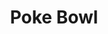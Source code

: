 ---
layout: place
title: "Poke Bowl"
permalink: /north-dakota/fargo/poke-bowl.html
stateAbbr: ND
stateName: North Dakota
cityName: Fargo
seo:
  name: "Poke Bowl"
  type: Restaurant
  links: null
description: "Looking for sushi in Fargo, North Dakota? Check out Poke Bowl for a delightful Japanese dining experience. Enjoy a variety of sushi and other dishes in a wel..."
place_id: ChIJm2_PV__JyFIRDC7kVlT-Sno
photos:
  - name: >-
      places/ChIJm2_PV__JyFIRDC7kVlT-Sno/photos/AeeoHcJ5HmG_x1I5jA0iEeUor9vVHt8i-Q7RFn5chDr8NEELW1mGWVtTLl3hK-BRsO6yzCBSOMiJ_9pi3e9pK6joXVb3djznxtPXi1f6AugI9ISd0Smq2_BCEGW3mD5X-f2rfQrXa7_7QEaw_da-qEs32H3C_6RE2fvaostLsi4KpT010shzJjjqcR8taxfqpIVs7UR1E8QnyCuatHZI7KQwqtmiRuLu8aDrws4PpiHyUVmAaQv3FApwhIVX20d6QETiEPkmP1fzvr6BIPQ_fE3_g_ZqlwTf3Kw59w1S94PXsxSZL01EK5JbzCIy9rHyzEmaOMFLEiAQrBBgRoGVjCClnSApFBGNk7EANUhle69Ecz5s8ZzBrpgPpkOROQSxFm_BE5vsVOmCW-VoCA82jAskEV6FG78-ERIr1FtrhnY4viE
    widthPx: 4800
    heightPx: 3600
    authorAttributions:
      - displayName: Xinyun Zhu
        uri: https://maps.google.com/maps/contrib/111241321738299057652
        photoUri: >-
          https://lh3.googleusercontent.com/a-/ALV-UjWGoaJDVFr3FpYrMK_U2_zpPytX7Z45S2YS3zQ26hEIWJRtqmz0=s100-p-k-no-mo
    flagContentUri: >-
      https://www.google.com/local/imagery/report/?cb_client=maps_api_places.places_api&image_key=!1e10!2sCIHM0ogKEICAgIDb3NKYOg&hl=en-US
    googleMapsUri: >-
      https://www.google.com/maps/place//data=!3m4!1e2!3m2!1sCIHM0ogKEICAgIDb3NKYOg!2e10!4m2!3m1!1s0x52c8c9ff57cf6f9b:0x7a4afe5456e42e0c
  - name: >-
      places/ChIJm2_PV__JyFIRDC7kVlT-Sno/photos/AeeoHcKnwET2ddeGvIUQcVJUEMNL_-egFXLcZXLhEjYSq3kaRcENFXLlY9i4ZZqBpISW76zocZa7wXpmYd9EwJzE1D76zPSFDcxaLzkl6TYvEEUcz1T_DKIsfEct-TVH12ck8IEhKJ3drhm1gkYv-CcknYZE6J72NCxxlzdaMPcus9G9WLutqK6cr2UatD4S6UOmvmyVNU0sdkFk_kFAPhEbJ3pPd-9UH4trtOTpTZ70lzJ9vbJFXJUSZPL6Dk7EozPjLpLtwSU1ESKZZx-SHgvIEyYpk7Q-QXmdUpE-bbvqZ5iX7IokBtDxRPZL-h-ipRlfBJflw2jxQWss2j4iWzEWaR4i4ucj_RLmyYrTsc3xxBpKOv8Q0tAnmvDMVK37sQE4rwv2jueA-IJo2_EogNAaRgvjzmqAYtyKQ-Y-YSIRJR8p2Q
    widthPx: 3024
    heightPx: 4032
    authorAttributions:
      - displayName: Aya
        uri: https://maps.google.com/maps/contrib/110741853791200487780
        photoUri: >-
          https://lh3.googleusercontent.com/a-/ALV-UjX9ODwiCf-4ZEPdIwfkWQMAjYZhYrDz6OeTv3hxMrDeaDGNt7e7=s100-p-k-no-mo
    flagContentUri: >-
      https://www.google.com/local/imagery/report/?cb_client=maps_api_places.places_api&image_key=!1e10!2sCIHM0ogKEICAgICc6I6jIQ&hl=en-US
    googleMapsUri: >-
      https://www.google.com/maps/place//data=!3m4!1e2!3m2!1sCIHM0ogKEICAgICc6I6jIQ!2e10!4m2!3m1!1s0x52c8c9ff57cf6f9b:0x7a4afe5456e42e0c
  - name: >-
      places/ChIJm2_PV__JyFIRDC7kVlT-Sno/photos/AeeoHcLwlsawEUP5pEasgJLklSR7_r6SKiysSyzjXDQmeGWaG60G_FBLLvvbZ5PvxFzl_ARKlGj7XUTNGcRE44wUwEKlxlAcpJpwizjegI7iBVeQ950RVLm4nRVaYtC27_k5m3u-2ShbrF2Yjb0pRr3ByX8NPFCClc7LxRl54OQUjFKu3gfgJJ2-r3Sh5LXlOLXicRcpSRkKNc0y8v7rkKqOMz5i7lrOO6Ekim-qTLaq2HioT1wK6SHAlGKnw2ijJ5iXOSK6f-BYKga9OPA8C0J9-UnxGmBWKz27ovyJ5vzNQimEMMaf7ETodcxv1wM40rg60RvZUqDK9DkJOD-y21q1ltvWcZaa9gx24EpL_kkS8otrTvB9sCnZ7aBd76wlJMd-RYcqqFNH1DD53IfsTjNPNJ6osq6r2RGJ30nP1dbS209cyw
    widthPx: 3024
    heightPx: 4032
    authorAttributions:
      - displayName: VaderGold
        uri: https://maps.google.com/maps/contrib/106148682687970520484
        photoUri: >-
          https://lh3.googleusercontent.com/a-/ALV-UjV15Vp0PUEZe7yaVm3NaGgksg5i19oc8Pu7z6Nx_O3Kba1j3R62=s100-p-k-no-mo
    flagContentUri: >-
      https://www.google.com/local/imagery/report/?cb_client=maps_api_places.places_api&image_key=!1e10!2sCIHM0ogKEICAgICqiNSvYw&hl=en-US
    googleMapsUri: >-
      https://www.google.com/maps/place//data=!3m4!1e2!3m2!1sCIHM0ogKEICAgICqiNSvYw!2e10!4m2!3m1!1s0x52c8c9ff57cf6f9b:0x7a4afe5456e42e0c
  - name: >-
      places/ChIJm2_PV__JyFIRDC7kVlT-Sno/photos/AeeoHcIw5VxtcNMhKwvSELfbWHB3PqLY78BmIumsXAtfAOv7KDMgBPb-Cspzp0pTypZkN-sFJ68vuS8yDO-9aj7pyQqVJexquliRz94jxblee-cAcrBYsVkmGDDhpkgK6_y22UsfDvImG4nYUONO2_jQ9tdc7I_pkuiMLpKpII4mCPdm4rg_ZgdyWGE7-SalwZ-SHCGQ-QS-05vcfvpG24sia_UmL6hIMlrAJ0uMsQoP4l-MsuSX2I4UsCqSJiGUp5fjJHFe1lfCj9gOToNwqUM8h9qFfg1DJB2M3nFEENFHh0vG_usKscDils9nL_xuXWMyUv5atW2VdrjPwd9piNaCXY7sEqllP1jtZOIzL4l9nIkGkXBD5kiVTPviDGnD-ZysT2PiiQSuR3ynLz3HK6luY8NafoYc3moXZcttAeo49NMdUQ
    widthPx: 4032
    heightPx: 3024
    authorAttributions:
      - displayName: Vanhicular Pickle
        uri: https://maps.google.com/maps/contrib/116472919019511166349
        photoUri: >-
          https://lh3.googleusercontent.com/a-/ALV-UjVP8PzgxzZI4GnRawanCH04U8FarSQWsAj-gDZBM571Pzoafc0=s100-p-k-no-mo
    flagContentUri: >-
      https://www.google.com/local/imagery/report/?cb_client=maps_api_places.places_api&image_key=!1e10!2sCIHM0ogKEICAgICupJ_ETw&hl=en-US
    googleMapsUri: >-
      https://www.google.com/maps/place//data=!3m4!1e2!3m2!1sCIHM0ogKEICAgICupJ_ETw!2e10!4m2!3m1!1s0x52c8c9ff57cf6f9b:0x7a4afe5456e42e0c
  - name: >-
      places/ChIJm2_PV__JyFIRDC7kVlT-Sno/photos/AeeoHcKooMqJQFTbbSCcoTFwwZAzPivfGH7s_jo0cA4KhyY2APiNefA101bU1_Eu45myq0bDudQSIFQdTey53IHLXZJuxHn1nf2uca5hyYQkLhLhVlAmSRGBTCjO6jCCEHuUOjLtLgULHCDd4aIGqA7edXiAX8-E9eDriqJx7wP6A0tDAoi35OXhV0w1BrQbbv9Arh1Rl5UBm_mvneAJIP945ueVToKKvmHPRxKk_jX_GTgvlExVtXMy3FXjaTXGGlDwdvIDzoGr4pGbjK9jgfzlJsiNFLD2WLBVandkU9pIGMSCZ-4E21KM_KcoftbyvDaYZEuD3paZXI7JMb5vU9FAG2yafxc_7ZlbFHpIiUochDHU6zzYJXcA-nyawJ-Qm2WnK9EHze8woXcGFp8Tth4Dn2JMePIE6LsNRWMo_TcfYhbeegLe
    widthPx: 3024
    heightPx: 4032
    authorAttributions:
      - displayName: Vanhicular Pickle
        uri: https://maps.google.com/maps/contrib/116472919019511166349
        photoUri: >-
          https://lh3.googleusercontent.com/a-/ALV-UjVP8PzgxzZI4GnRawanCH04U8FarSQWsAj-gDZBM571Pzoafc0=s100-p-k-no-mo
    flagContentUri: >-
      https://www.google.com/local/imagery/report/?cb_client=maps_api_places.places_api&image_key=!1e10!2sCIHM0ogKEICAgICupJ_EzwE&hl=en-US
    googleMapsUri: >-
      https://www.google.com/maps/place//data=!3m4!1e2!3m2!1sCIHM0ogKEICAgICupJ_EzwE!2e10!4m2!3m1!1s0x52c8c9ff57cf6f9b:0x7a4afe5456e42e0c
  - name: >-
      places/ChIJm2_PV__JyFIRDC7kVlT-Sno/photos/AeeoHcJxPpo_RRLgbzPS-X_f2dIs3uy07QwCR4iMy9rtUuFreBoSJ7aVdTmhjcaC_Rx_U9Jr0wN2vCo2Xrp2PqH_fHWMWFOgojQ_s2Lw3cQeUJBmNI7wxMeDbiVIW5vptGCseB__axoFbKu4I39hKZp4qxe1MhKagr957AEWWQjFp7RMkwHBdRJSChCRW8nGjTqhP1CPEmwin7PxzOBcJQWtPN9I6PRbjJ2BtGuaZRKEowRFqIJPclaC7-PZJKf22vKX-OC3R6mrAzrQNJTZd-23RIV5j1nBT18ZZTqJl76mfd_2jGnKA6yYlj_3xTgZExbFcm69l3VN-i6NI4TcopikHKoFjs6qnRDtNAMpLXLbubtCb6Wm_ee8Qan1LFZ9x_wwm0NwBq3nZUFmDTirldB4KNAivojrOo4FhQorOzHjRFSOag
    widthPx: 3024
    heightPx: 4032
    authorAttributions:
      - displayName: Krishna Kundu
        uri: https://maps.google.com/maps/contrib/116771658564047974785
        photoUri: >-
          https://lh3.googleusercontent.com/a-/ALV-UjW4cLIuOVe8Z62jlx6-rxsyCuVb88-o1aZizoTTB6mWP-kY6Uttwg=s100-p-k-no-mo
    flagContentUri: >-
      https://www.google.com/local/imagery/report/?cb_client=maps_api_places.places_api&image_key=!1e10!2sCIHM0ogKEICAgICR5ISnTQ&hl=en-US
    googleMapsUri: >-
      https://www.google.com/maps/place//data=!3m4!1e2!3m2!1sCIHM0ogKEICAgICR5ISnTQ!2e10!4m2!3m1!1s0x52c8c9ff57cf6f9b:0x7a4afe5456e42e0c
  - name: >-
      places/ChIJm2_PV__JyFIRDC7kVlT-Sno/photos/AeeoHcJH8S_2R9Lad8JVK6pKhEsxU2DXFBrNqO3UspmNsh1tNFA4AXGq88Aiq7NcHk1lEJriYbLCIterKyAKULJoTjgFoby7LZ8SjCYEpEFDasQ0PW3-GojpQReCGtchhCis2XM9XamKaKnT-hZnlEWhyoipKTnAwdyvYCuQ0VkBetXYNmwY3rEmzuUskMpOaOjbuzWCNS90h4e5xVa7XRXREK3HjXWOQR_CTdTQrYC9GnHNSxNT-C-f5aeX8sCxzptDu01j8Pw2KiAnCJui81PPKwNKbOA8vvKxj8e0rxHSIq0ZTg_wnls0xahtAyAMHrZAdIPXynGr2f1vrkAdcj37OkB_WZp6GTcoFLgMDpPYllBFm3NZl2kFJzQn4C_8aCu1mIh9sdHFVpGnR6jnAwkwHQRvaEusMK_GZSj67ivA6Q4
    widthPx: 2048
    heightPx: 1536
    authorAttributions:
      - displayName: Zachary Michael “Zach” S.
        uri: https://maps.google.com/maps/contrib/103144359542776817076
        photoUri: >-
          https://lh3.googleusercontent.com/a-/ALV-UjXH6fju83WNfHQawoSdOD79B1azk7vAX_5Isy69Gc2e3svHuSwu=s100-p-k-no-mo
    flagContentUri: >-
      https://www.google.com/local/imagery/report/?cb_client=maps_api_places.places_api&image_key=!1e10!2sCIHM0ogKEICAgICmgI_tZg&hl=en-US
    googleMapsUri: >-
      https://www.google.com/maps/place//data=!3m4!1e2!3m2!1sCIHM0ogKEICAgICmgI_tZg!2e10!4m2!3m1!1s0x52c8c9ff57cf6f9b:0x7a4afe5456e42e0c
  - name: >-
      places/ChIJm2_PV__JyFIRDC7kVlT-Sno/photos/AeeoHcIKMnATpjnNRwlFMz3fuwhDQmkJ0Z1thXKfiufZgKFzE4kGFusv7jVPF9OwRL_KwkMUgcVC39ClMRm4UVp23Nv8EcQInrKNm2Ss7yMOY61EU9amT7-coI8yUGJFJxshlg_eSxwzoLwIK-95-bOAgEtySGewSzXgaAJ5gayIydwanLxG-S3hkze-kphYB4MjsXhJssWFNkX4VKwFLjMMkCY1S9j4RjtlgqWqNeyC74WK-Oj3-mDQ_dr6-ko96ktyn3BVa1TlhsTUFOoMxfZ0L2-wfbXhg6fkCr5v1giYv-G_2EUdYE_sdh0mT6UaVdj4D412pJJT0uhFPZ18NR4zIezHzQfUCP_elZcMmR34wgeqE7MHt4fEgkvDjm0-bhG3k5OeyXjvX9xHlt6MGe6RAzVWfXZlSAbRizCJ-pDS2A
    widthPx: 1080
    heightPx: 1350
    authorAttributions:
      - displayName: Mitch Burdick
        uri: https://maps.google.com/maps/contrib/110675199480382836743
        photoUri: >-
          https://lh3.googleusercontent.com/a-/ALV-UjWe3MC0eD5wFMMYZE0ZO247fVzvqKtoT_KUVpcd8Jzcwx3D3xlBSg=s100-p-k-no-mo
    flagContentUri: >-
      https://www.google.com/local/imagery/report/?cb_client=maps_api_places.places_api&image_key=!1e10!2sCIHM0ogKEICAgICkht-eVQ&hl=en-US
    googleMapsUri: >-
      https://www.google.com/maps/place//data=!3m4!1e2!3m2!1sCIHM0ogKEICAgICkht-eVQ!2e10!4m2!3m1!1s0x52c8c9ff57cf6f9b:0x7a4afe5456e42e0c
  - name: >-
      places/ChIJm2_PV__JyFIRDC7kVlT-Sno/photos/AeeoHcIf9rYfKkbJCa_7Trx5Xjxl00ltNTAffZ8wIHrKNgEot8_0nixnSqMEiHi5dVUA8eMx5Dd-nlVIlV_Dz4fT6qsvM5co9SM2ftDoNsSeXKnY3y7GTuTJ1hKaH4nyQh3lopvPrnqwCOBtNcEkZcG4GPHFk6eNSrQ52i9RNosZJ23ZXXrxBqtSW_VB6_I6-mUDsmVJfwzblSFj3HjWdA4dsRkF_rIbKMHTCinjA53NqeHTz167IBBe7pi-xu903VuJC4C-7cqmJEL1qrOfH9odUlv6fDP2olVVPPHUMAW9cMvj2y1o00R0ZUsVrcp0ka3RqFf2N6jFFJqZGVyirTxtdZl7UzOd7p8NdSfs7MBZj6S63upzgEBPhbasVs7DT2T2_sN42XTZpEV4zbJ-O3jCM5xLxgsT7hvmiP7XYzyvQ2Y4L74
    widthPx: 2576
    heightPx: 1932
    authorAttributions:
      - displayName: Vincent Casey
        uri: https://maps.google.com/maps/contrib/104988127604843934890
        photoUri: >-
          https://lh3.googleusercontent.com/a-/ALV-UjWmAjokMZCm8THhlrEtTv5AH8nAc9uD6lLEJQ5kypvZcMZZeXEzvA=s100-p-k-no-mo
    flagContentUri: >-
      https://www.google.com/local/imagery/report/?cb_client=maps_api_places.places_api&image_key=!1e10!2sCIHM0ogKEICAgICq5IC_6QE&hl=en-US
    googleMapsUri: >-
      https://www.google.com/maps/place//data=!3m4!1e2!3m2!1sCIHM0ogKEICAgICq5IC_6QE!2e10!4m2!3m1!1s0x52c8c9ff57cf6f9b:0x7a4afe5456e42e0c
  - name: >-
      places/ChIJm2_PV__JyFIRDC7kVlT-Sno/photos/AeeoHcIDYd05DmuuYLx8GfhsNCWit4RhuJIr9pi8XnPOyc7y0louISy5o5ybo2AMCNKZuO5ZCdYwtejDwF9wo-1WixwMJIwuoropbHswkCyYp_BZZ7uqWeyUiYIRtJ6X7up_fVxVezcrxVS-X5XPPGlj4if9SX9LSDKMZyucYxhPMZtp9G2CuzTa2yfTqjn0bYd7_r1RCpWpdh2ZohhFBYlTSo3-sCHoMywguQPU6x8yOPZXKOltqqmbb2vvs1v8xoGU4CC7BjtBU8IrtJb2qbNu1z4ljcjvpkDPoHowHcV_M59QxphcwmktdCB5qXOMMmZ-ZM0g7k-Ff3wcrGsQWOvt-WGwY0J55wQZ0NgZza-tnAjQ0MZtOnwIfFLLJE782GdpoOO_YIwKgL6kTmYbsavvEizv-W-DdxcQqs9I_C2EOX-jjiEk
    widthPx: 3024
    heightPx: 4032
    authorAttributions:
      - displayName: Raegan Linster
        uri: https://maps.google.com/maps/contrib/107577473997361729085
        photoUri: >-
          https://lh3.googleusercontent.com/a-/ALV-UjXDxtKQBaoJIv9CwLNi9-1cAGC746orhSEobxBtbOK1pZA2ap7Eow=s100-p-k-no-mo
    flagContentUri: >-
      https://www.google.com/local/imagery/report/?cb_client=maps_api_places.places_api&image_key=!1e10!2sCIHM0ogKEICAgIDq2JnBxgE&hl=en-US
    googleMapsUri: >-
      https://www.google.com/maps/place//data=!3m4!1e2!3m2!1sCIHM0ogKEICAgIDq2JnBxgE!2e10!4m2!3m1!1s0x52c8c9ff57cf6f9b:0x7a4afe5456e42e0c
address: 560 2nd Ave N Suite A, Fargo, ND 58102, USA
street: 560 2nd Ave N Suite A
city: Fargo
state: ND
zip: '58102'
country: USA
neighborhood: Downtown
latitude: '46.877869'
longitude: '-96.787207'
accessibility_options:
  wheelchairAccessibleParking: true
  wheelchairAccessibleEntrance: true
  wheelchairAccessibleRestroom: true
  wheelchairAccessibleSeating: true
business_status: OPERATIONAL
name: Poke Bowl
google_maps_links:
  directionsUri: >-
    https://www.google.com/maps/dir//''/data=!4m7!4m6!1m1!4e2!1m2!1m1!1s0x52c8c9ff57cf6f9b:0x7a4afe5456e42e0c!3e0
  placeUri: https://maps.google.com/?cid=8812135259092299276
  writeAReviewUri: >-
    https://www.google.com/maps/place//data=!4m3!3m2!1s0x52c8c9ff57cf6f9b:0x7a4afe5456e42e0c!12e1
  reviewsUri: >-
    https://www.google.com/maps/place//data=!4m4!3m3!1s0x52c8c9ff57cf6f9b:0x7a4afe5456e42e0c!9m1!1b1
  photosUri: >-
    https://www.google.com/maps/place//data=!4m3!3m2!1s0x52c8c9ff57cf6f9b:0x7a4afe5456e42e0c!10e5
primary_type: American Restaurant
opening_hours:
  regular: null
  current: null
secondary_opening_hours:
  regular:
    weekdayDescriptions: null
    type: null
  current:
    weekdayDescriptions: null
    type: null
phone: null
price_level: null
price_range: null
rating: null
rating_count: 0
website: null
reviews: null
parking_options: null
payment_options: null
allow_dogs: null
curbside_pickup: null
delivery: null
dine_in: null
good_for_children: null
good_for_groups: null
good_for_sports: null
live_music: null
menu_for_children: null
outdoor_seating: null
reservable: null
restroom: null
serves_beer: null
serves_breakfast: null
serves_brunch: null
serves_cocktails: null
serves_coffee: null
serves_dinner: null
serves_dessert: null
serves_lunch: null
serves_vegetarian_food: null
serves_wine: null
takeout: null
summary: null

---